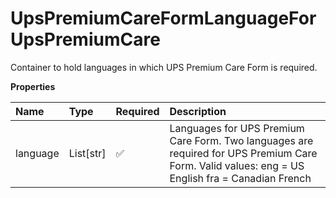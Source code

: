 # UpsPremiumCareFormLanguageForUpsPremiumCare

Container to hold languages in which UPS Premium Care Form is required.

**Properties**

| Name     | Type      | Required | Description                                                                                                                                     |
| :------- | :-------- | :------- | :---------------------------------------------------------------------------------------------------------------------------------------------- |
| language | List[str] | ✅       | Languages for UPS Premium Care Form. Two languages are required for UPS Premium Care Form. Valid values: eng = US English fra = Canadian French |

<!-- This file was generated by liblab | https://liblab.com/ -->
